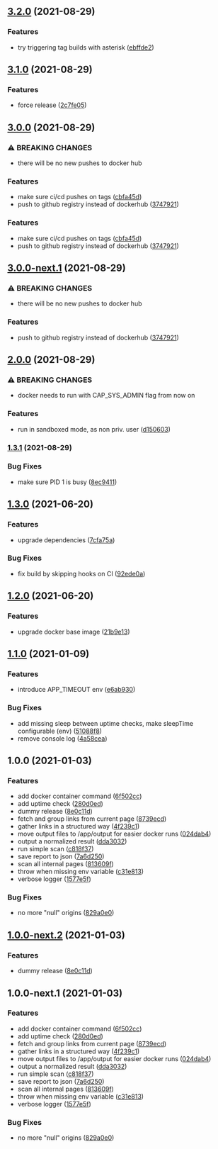 ## [3.2.0](https://github.com/eskalacja/website-scanner/compare/v3.1.0...v3.2.0) (2021-08-29)


### Features

* try triggering tag builds with asterisk ([ebffde2](https://github.com/eskalacja/website-scanner/commit/ebffde24117beb6896968cca6c99f8ecb899fdd6))

## [3.1.0](https://github.com/eskalacja/website-scanner/compare/v3.0.0...v3.1.0) (2021-08-29)


### Features

* force release ([2c7fe05](https://github.com/eskalacja/website-scanner/commit/2c7fe05ace70dd098585fd029a75a2b769c96f82))

## [3.0.0](https://github.com/eskalacja/website-scanner/compare/v2.0.0...v3.0.0) (2021-08-29)


### ⚠ BREAKING CHANGES

* there will be no new pushes to docker hub

### Features

* make sure ci/cd pushes on tags ([cbfa45d](https://github.com/eskalacja/website-scanner/commit/cbfa45d70d292385c97feaef6ac85ace60010fe1))
* push to github registry instead of dockerhub ([3747921](https://github.com/eskalacja/website-scanner/commit/37479216af48ccc5d1b9a9633ae4859da93c59fb))

### Features

* make sure ci/cd pushes on tags ([cbfa45d](https://github.com/eskalacja/website-scanner/commit/cbfa45d70d292385c97feaef6ac85ace60010fe1))
* push to github registry instead of dockerhub ([3747921](https://github.com/eskalacja/website-scanner/commit/37479216af48ccc5d1b9a9633ae4859da93c59fb))

## [3.0.0-next.1](https://github.com/eskalacja/website-scanner/compare/v2.0.0...v3.0.0-next.1) (2021-08-29)


### ⚠ BREAKING CHANGES

* there will be no new pushes to docker hub

### Features

* push to github registry instead of dockerhub ([3747921](https://github.com/eskalacja/website-scanner/commit/37479216af48ccc5d1b9a9633ae4859da93c59fb))

## [2.0.0](https://github.com/eskalacja/website-scanner/compare/v1.3.1...v2.0.0) (2021-08-29)


### ⚠ BREAKING CHANGES

* docker needs to run with CAP_SYS_ADMIN flag from now on

### Features

* run in sandboxed mode, as non priv. user ([d150603](https://github.com/eskalacja/website-scanner/commit/d1506038cec31792cff347b85ee6abb1f84a1c05))

### [1.3.1](https://github.com/eskalacja/website-scanner/compare/v1.3.0...v1.3.1) (2021-08-29)


### Bug Fixes

* make sure PID 1 is busy ([8ec9411](https://github.com/eskalacja/website-scanner/commit/8ec941117fd1456dab875884c31ac3da21588d3b))

## [1.3.0](https://github.com/eskalacja/website-scanner/compare/v1.2.0...v1.3.0) (2021-06-20)


### Features

* upgrade dependencies ([7cfa75a](https://github.com/eskalacja/website-scanner/commit/7cfa75a439cfa378b803dee83f0dc87f53192b4d))


### Bug Fixes

* fix build by skipping hooks on CI ([92ede0a](https://github.com/eskalacja/website-scanner/commit/92ede0a756f5d5acef59c0e8598224cbbd7c8065))

## [1.2.0](https://github.com/eskalacja/website-scanner/compare/v1.1.0...v1.2.0) (2021-06-20)


### Features

* upgrade docker base image ([21b9e13](https://github.com/eskalacja/website-scanner/commit/21b9e134c0f58991446c294d15070e5d5cd9813f))

## [1.1.0](https://github.com/eskalacja/website-scanner/compare/v1.0.0...v1.1.0) (2021-01-09)


### Features

* introduce APP_TIMEOUT env ([e6ab930](https://github.com/eskalacja/website-scanner/commit/e6ab930f0b28f0ea29b2bf40923635d00c60e617))


### Bug Fixes

* add missing sleep between uptime checks, make sleepTime configurable (env) ([51088f8](https://github.com/eskalacja/website-scanner/commit/51088f843b1ffa32621e7de0783f571d83a440a8))
* remove console log ([4a58cea](https://github.com/eskalacja/website-scanner/commit/4a58cea0f4bd6d6f5681e7e135781609708e0699))

## 1.0.0 (2021-01-03)


### Features

* add docker container command ([6f502cc](https://github.com/eskalacja/website-scanner/commit/6f502ccfe69b5f25bd69e57aa00098559f76e1ed))
* add uptime check ([280d0ed](https://github.com/eskalacja/website-scanner/commit/280d0ed97116944b67e45ae0faf4257e5ae9b0be))
* dummy release ([8e0c11d](https://github.com/eskalacja/website-scanner/commit/8e0c11de82d9f8c3d0a4850bc1c7619a09dd5651))
* fetch and group links from current page ([8739ecd](https://github.com/eskalacja/website-scanner/commit/8739ecd5a936d5fe95acad47f509a4e2002f4ad5))
* gather links in a structured way ([4f239c1](https://github.com/eskalacja/website-scanner/commit/4f239c15e728208097b558e22707523f92579bf4))
* move output files to /app/output for easier docker runs ([024dab4](https://github.com/eskalacja/website-scanner/commit/024dab4b568e92afe77dfb2b96379f1e55e7e62b))
* output a normalized result ([dda3032](https://github.com/eskalacja/website-scanner/commit/dda3032600710cfc4ab698a95a67679d10ccb9bc))
* run simple scan ([c818f37](https://github.com/eskalacja/website-scanner/commit/c818f374e48004e188ad5c28d236fab94b2f549e))
* save report to json ([7a6d250](https://github.com/eskalacja/website-scanner/commit/7a6d250d04b3d80cd6912359320375548e71537d))
* scan all internal pages ([813609f](https://github.com/eskalacja/website-scanner/commit/813609f7788cc7197b6bf3522771480f893ebdb2))
* throw when missing env variable ([c31e813](https://github.com/eskalacja/website-scanner/commit/c31e813bbab021d98e1a1ec5deb15808f23d45f0))
* verbose logger ([1577e5f](https://github.com/eskalacja/website-scanner/commit/1577e5fb345c753e9a95c4024e8c572c83226d58))


### Bug Fixes

* no more "null" origins ([829a0e0](https://github.com/eskalacja/website-scanner/commit/829a0e00877e9770ae60fc73363255d5e821fd16))

## [1.0.0-next.2](https://github.com/eskalacja/website-scanner/compare/v1.0.0-next.1...v1.0.0-next.2) (2021-01-03)


### Features

* dummy release ([8e0c11d](https://github.com/eskalacja/website-scanner/commit/8e0c11de82d9f8c3d0a4850bc1c7619a09dd5651))

## 1.0.0-next.1 (2021-01-03)


### Features

* add docker container command ([6f502cc](https://github.com/eskalacja/website-scanner/commit/6f502ccfe69b5f25bd69e57aa00098559f76e1ed))
* add uptime check ([280d0ed](https://github.com/eskalacja/website-scanner/commit/280d0ed97116944b67e45ae0faf4257e5ae9b0be))
* fetch and group links from current page ([8739ecd](https://github.com/eskalacja/website-scanner/commit/8739ecd5a936d5fe95acad47f509a4e2002f4ad5))
* gather links in a structured way ([4f239c1](https://github.com/eskalacja/website-scanner/commit/4f239c15e728208097b558e22707523f92579bf4))
* move output files to /app/output for easier docker runs ([024dab4](https://github.com/eskalacja/website-scanner/commit/024dab4b568e92afe77dfb2b96379f1e55e7e62b))
* output a normalized result ([dda3032](https://github.com/eskalacja/website-scanner/commit/dda3032600710cfc4ab698a95a67679d10ccb9bc))
* run simple scan ([c818f37](https://github.com/eskalacja/website-scanner/commit/c818f374e48004e188ad5c28d236fab94b2f549e))
* save report to json ([7a6d250](https://github.com/eskalacja/website-scanner/commit/7a6d250d04b3d80cd6912359320375548e71537d))
* scan all internal pages ([813609f](https://github.com/eskalacja/website-scanner/commit/813609f7788cc7197b6bf3522771480f893ebdb2))
* throw when missing env variable ([c31e813](https://github.com/eskalacja/website-scanner/commit/c31e813bbab021d98e1a1ec5deb15808f23d45f0))
* verbose logger ([1577e5f](https://github.com/eskalacja/website-scanner/commit/1577e5fb345c753e9a95c4024e8c572c83226d58))


### Bug Fixes

* no more "null" origins ([829a0e0](https://github.com/eskalacja/website-scanner/commit/829a0e00877e9770ae60fc73363255d5e821fd16))
